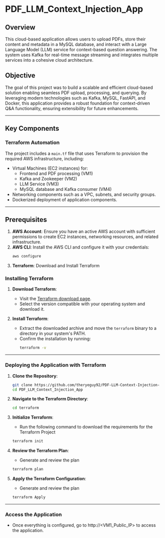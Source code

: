 
# PDF_LLM_Context_Injection_App

## Overview
This cloud-based application allows users to upload PDFs, store their content and metadata in a MySQL database, and interact with a Large Language Model (LLM) service for context-based question answering. The system uses Kafka for real-time message streaming and integrates multiple services into a cohesive cloud architecture.

## Objective
The goal of this project was to build a scalable and efficient cloud-based solution enabling seamless PDF upload, processing, and querying. By leveraging modern technologies such as Kafka, MySQL, FastAPI, and Docker, this application provides a robust foundation for context-driven Q&A functionality, ensuring extensibility for future enhancements.

---

## Key Components
### Terraform Automation
The project includes a `main.tf` file that uses Terraform to provision the required AWS infrastructure, including:
- Virtual Machines (EC2 instances) for:
  - Frontend and PDF processing (VM1)
  - Kafka and Zookeeper (VM2)
  - LLM Service (VM3)
  - MySQL database and Kafka consumer (VM4)
- Networking components such as a VPC, subnets, and security groups.
- Dockerized deployment of application components.

---

## Prerequisites
1. **AWS Account**: Ensure you have an active AWS account with sufficient permissions to create EC2 instances, networking resources, and related infrastructure.
2. **AWS CLI**: Install the AWS CLI and configure it with your credentials:
   ```bash
   aws configure
   ```
3. **Terraform**: Download and Install Terraform

### Installing Terraform
1. **Download Terraform**:
   - Visit the [Terraform download page](https://www.terraform.io/downloads).
   - Select the version compatible with your operating system and download it.

2. **Install Terraform**:
   - Extract the downloaded archive and move the `terraform` binary to a directory in your system's PATH.
   - Confirm the installation by running:
     ```bash
     terraform -v
     ```

---

### Deploying the Application with Terraform

1. **Clone the Repository**:
   ```bash
   git clone https://github.com/theryeguy92/PDF-LLM-Context-Injection-App
   cd PDF_LLM_Context_Injection_App
   ```
2. **Navigate to the Terraform Directory**:
   ```bash
   cd terraform
   ```
3. **Initialize Terraform**:
    - Run the following command to download the requirements for the Terraform Project
   ```bash
   terraform init
   ```

4. **Review the Terraform Plan**:
    - Generate and review the plan
   ```bash
   terraform plan
   ```

5. **Apply the Terraform Configuration**:
    - Generate and review the plan
   ```bash
   terraform Apply
   ```
---
### Access the Application
- Once everything is configured, go to http://<VM1_Public_IP> to access the application.